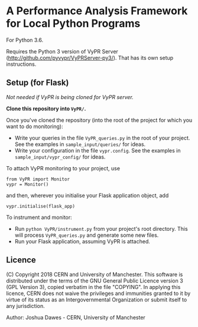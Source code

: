 # A Performance Analysis Framework for Local Python Programs

For Python 3.6.

Requires the Python 3 version of VyPR Server (http://github.com/pyvypr/VyPRServer-py3/).  That has its own setup instructions.

## Setup (for Flask)

*Not needed if VyPR is being cloned for VyPR server.*

**Clone this repository into `VyPR/`.**

Once you've cloned the repository (into the root of the project for which you want to do monitoring):

* Write your queries in the file `VyPR_queries.py` in the root of your project.  See the examples in `sample_input/queries/` for ideas.
* Write your configuration in the file `vypr.config`.  See the examples in `sample_input/vypr_config/` for ideas.

To attach VyPR monitoring to your project, use

```
from VyPR import Monitor
vypr = Monitor()
```

and then, wherever you initialise your Flask application object, add

```
vypr.initialise(flask_app)
```

To instrument and monitor:

* Run `python VyPR/instrument.py` from your project's root directory.  This will process `VyPR_queries.py` and generate some new files.
* Run your Flask application, assuming VyPR is attached.

## Licence

(C) Copyright 2018 CERN and University of Manchester.
This software is distributed under the terms of the GNU General Public Licence version 3 (GPL Version 3), copied verbatim in the file "COPYING".
In applying this licence, CERN does not waive the privileges and immunities granted to it by virtue of its status as an Intergovernmental Organization or submit itself to any jurisdiction.

Author: Joshua Dawes - CERN, University of Manchester
